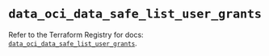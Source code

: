 # `data_oci_data_safe_list_user_grants`

Refer to the Terraform Registry for docs: [`data_oci_data_safe_list_user_grants`](https://registry.terraform.io/providers/hashicorp/oci/7.19.0/docs/data-sources/data_safe_list_user_grants).
